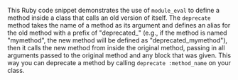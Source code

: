 This Ruby code snippet demonstrates the use of `module_eval` to define a method inside a class that calls an old version of itself. The `deprecate` method takes the name of a method as its argument and defines an alias for the old method with a prefix of "deprecated_" (e.g., if the method is named "mymethod", the new method will be defined as "deprecated_mymethod"), then it calls the new method from inside the original method, passing in all arguments passed to the original method and any block that was given. This way you can deprecate a method by calling `deprecate :method_name` on your class.